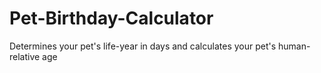 # Pet-Birthday-Calculator
Determines your pet's life-year in days and calculates your pet's human-relative age
